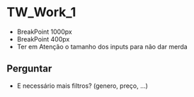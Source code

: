 # TW_Work_1  
- BreakPoint 1000px
- BreakPoint 400px
- Ter em Atenção o tamanho dos inputs para não dar merda

## Perguntar
- E necessário mais filtros? (genero, preço, ...)

  